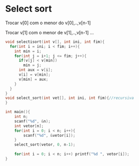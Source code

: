 # Select sort

Trocar v[0] com o menor do v[0],..,v[n-1]

Trocar v[1] com o menor de v[1],..,v[n-1]
...
```cpp
void selectisort(int v[], int ini, int fim){
  for(int i = ini; i < fim; i++){
    int min = i;
    for(int j = i+1; j <= fim; j++){
      if(v[j] < v[min])
        min = j;
      int aux = v[i];
      v[i] = v[min];
      v[min] = aux;
    }
  }
}
void select_sort(int vet[], int ini, int fim){//recursiva   
}

int main(){
    int n;
    scanf("%d", &n);
    int vetor[n];
    for(int i = 0; i < n; i++){
        scanf("%d", &vetor[i]);
    }
    select_sort(vetor, 0, n-1);
    
    for(int i = 0; i < n; i++) printf("%d ", vetor[i]);
}
```
